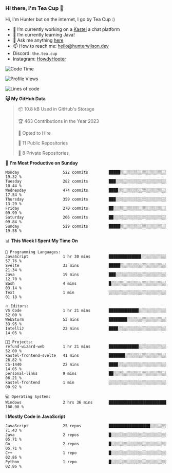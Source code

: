### Hi there, I'm Tea Cup 👋 

Hi, I'm Hunter but on the internet, I go by Tea Cup :)

- 🔭 I’m currently working on a [Kastel](https://github.com/KastelApp) a chat platform
- 🌱 I’m currently learning Java!
- 💬 Ask me anything [here](https://github.com/TheTeaCup/TheTeaCup/issues)
- 📫 How to reach me: [hello@hunterwilson.dev](mailto:hello@hunterwilson.dev)
- Discord: `the.tea.cup`
- Instagram: [HowdyHooter](https://instagram.com/HowdyHooter)

<!--START_SECTION:waka-->
![Code Time](http://img.shields.io/badge/Code%20Time-328%20hrs%2057%20mins-blue)

![Profile Views](http://img.shields.io/badge/Profile%20Views-6-blue)

![Lines of code](https://img.shields.io/badge/From%20Hello%20World%20I%27ve%20Written-800.5%20thousand%20lines%20of%20code-blue)

**🐱 My GitHub Data** 

> 📦 10.8 kB Used in GitHub's Storage 
 > 
> 🏆 463 Contributions in the Year 2023
 > 
> 💼 Opted to Hire
 > 
> 📜 11 Public Repositories 
 > 
> 🔑 8 Private Repositories 
 > 
📅 **I'm Most Productive on Sunday** 

```text
Monday                   522 commits         █████░░░░░░░░░░░░░░░░░░░░   19.32 % 
Tuesday                  282 commits         ███░░░░░░░░░░░░░░░░░░░░░░   10.44 % 
Wednesday                474 commits         ████░░░░░░░░░░░░░░░░░░░░░   17.54 % 
Thursday                 359 commits         ███░░░░░░░░░░░░░░░░░░░░░░   13.29 % 
Friday                   270 commits         ██░░░░░░░░░░░░░░░░░░░░░░░   09.99 % 
Saturday                 266 commits         ██░░░░░░░░░░░░░░░░░░░░░░░   09.84 % 
Sunday                   529 commits         █████░░░░░░░░░░░░░░░░░░░░   19.58 % 
```


📊 **This Week I Spent My Time On** 

```text
💬 Programming Languages: 
JavaScript               1 hr 30 mins        ██████████████░░░░░░░░░░░   57.76 % 
Svelte                   33 mins             █████░░░░░░░░░░░░░░░░░░░░   21.34 % 
Java                     19 mins             ███░░░░░░░░░░░░░░░░░░░░░░   12.70 % 
Bash                     4 mins              █░░░░░░░░░░░░░░░░░░░░░░░░   03.14 % 
Text                     1 min               ░░░░░░░░░░░░░░░░░░░░░░░░░   01.18 % 

🔥 Editors: 
VS Code                  1 hr 21 mins        █████████████░░░░░░░░░░░░   52.00 % 
WebStorm                 53 mins             ████████░░░░░░░░░░░░░░░░░   33.95 % 
IntelliJ                 22 mins             ████░░░░░░░░░░░░░░░░░░░░░   14.05 % 

🐱‍💻 Projects: 
refund-wizard-web        1 hr 21 mins        █████████████░░░░░░░░░░░░   52.00 % 
kastel-frontend-svelte   41 mins             ███████░░░░░░░░░░░░░░░░░░   26.82 % 
CS-1440                  22 mins             ████░░░░░░░░░░░░░░░░░░░░░   14.05 % 
personal-links           9 mins              ██░░░░░░░░░░░░░░░░░░░░░░░   06.21 % 
kastel-frontend          1 min               ░░░░░░░░░░░░░░░░░░░░░░░░░   00.92 % 

💻 Operating System: 
Windows                  2 hrs 36 mins       █████████████████████████   100.00 % 
```

**I Mostly Code in JavaScript** 

```text
JavaScript               25 repos            ██████████████████░░░░░░░   71.43 % 
Java                     2 repos             █░░░░░░░░░░░░░░░░░░░░░░░░   05.71 % 
Go                       2 repos             █░░░░░░░░░░░░░░░░░░░░░░░░   05.71 % 
C++                      1 repo              █░░░░░░░░░░░░░░░░░░░░░░░░   02.86 % 
Python                   1 repo              █░░░░░░░░░░░░░░░░░░░░░░░░   02.86 % 
```




<!--END_SECTION:waka-->
